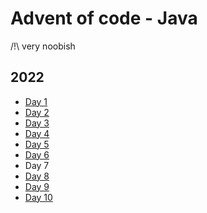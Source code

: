 # Advent of code - Java

        
/!\ very noobish             
             
## 2022
- [Day 1](https://github.com/vignesh-i2it/advent-of-code-2022/blob/master/src/day1)
- [Day 2](https://github.com/vignesh-i2it/advent-of-code-2022/tree/master/src/day2)
- [Day 3](https://github.com/vignesh-i2it/advent-of-code-2022/blob/master/src/day3)
- [Day 4](https://github.com/vignesh-i2it/advent-of-code-2022/blob/master/src/day4)
- [Day 5](https://github.com/vignesh-i2it/advent-of-code-2022/blob/master/src/day5)
- [Day 6](https://github.com/vignesh-i2it/advent-of-code-2022/blob/master/src/day6)
- Day 7 
- [Day 8](https://github.com/vignesh-i2it/advent-of-code-2022/blob/master/src/day8)
- [Day 9](https://github.com/vignesh-i2it/advent-of-code-2022/blob/master/src/day9)
- [Day 10](https://github.com/vignesh-i2it/advent-of-code-2022/blob/master/src/day10)

